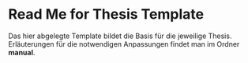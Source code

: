 # Read Me for Thesis Template
Das hier abgelegte Template bildet die Basis für die jeweilige Thesis. Erläuterungen für die notwendigen Anpassungen findet man im Ordner **manual**.
